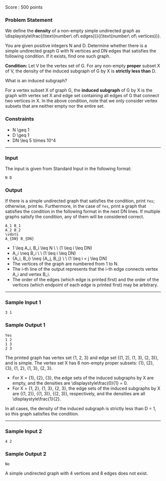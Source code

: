 Score : 500 points

### Problem Statement

We define the **density** of a non-empty simple undirected graph as \displaystyle\frac{(\text{number\ of\ edges})}{(\text{number\ of\ vertices})}.

You are given positive integers N and D. Determine whether there is a simple undirected graph G with N vertices and DN edges that satisfies the following condition. If it exists, find one such graph.

**Condition:** Let V be the vertex set of G.
For any non-empty **proper** subset X of V, the density of the induced subgraph of G by X is **strictly less than** D.

What is an induced subgraph?

For a vertex subset X of graph G, the **induced subgraph** of G by X is the graph with vertex set X and edge set containing all edges of G that connect two vertices in X.
In the above condition, note that we only consider vertex subsets that are neither empty nor the entire set.

### Constraints

* N \geq 1
* D \geq 1
* DN \leq 5 \times 10^4

---

### Input

The input is given from Standard Input in the following format:

```
N D
```

### Output

If there is a simple undirected graph that satisfies the condition, print `Yes`; otherwise, print `No`.
Furthermore, in the case of `Yes`, print a graph that satisfies the condition in the following format in the next DN lines.
If multiple graphs satisfy the condition, any of them will be considered correct.

```
A_1 B_1
A_2 B_2
\vdots
A_{DN} B_{DN}
```

* 1 \leq A\_i, B\_i \leq N \ \ (1 \leq i \leq DN)
* A\_i \neq B\_i \ \ (1 \leq i \leq DN)
* \{A\_i, B\_i\} \neq \{A\_j, B\_j\} \ \ (1 \leq i < j \leq DN)
* The vertices of the graph are numbered from 1 to N.
* The i-th line of the output represents that the i-th edge connects vertex A\_i and vertex B\_i.
* The order of the edges (which edge is printed first) and the order of the vertices (which endpoint of each edge is printed first) may be arbitrary.

---

### Sample Input 1

```
3 1
```

### Sample Output 1

```
Yes
1 2
1 3
2 3
```

The printed graph has vertex set \{1, 2, 3\} and edge set \{(1, 2), (1, 3), (2, 3)\}, and is simple.
The vertex set X has 6 non-empty proper subsets: \{1\}, \{2\}, \{3\}, \{1, 2\}, \{1, 3\}, \{2, 3\}.

* For X = \{1\}, \{2\}, \{3\}, the edge sets of the induced subgraphs by X are empty, and the densities are \displaystyle\frac{0}{1} = 0.
* For X = \{1, 2\}, \{1, 3\}, \{2, 3\}, the edge sets of the induced subgraphs by X are \{(1, 2)\}, \{(1, 3)\}, \{(2, 3)\}, respectively, and the densities are all \displaystyle\frac{1}{2}.

In all cases, the density of the induced subgraph is strictly less than D = 1, so this graph satisfies the condition.

---

### Sample Input 2

```
4 2
```

### Sample Output 2

```
No
```

A simple undirected graph with 4 vertices and 8 edges does not exist.